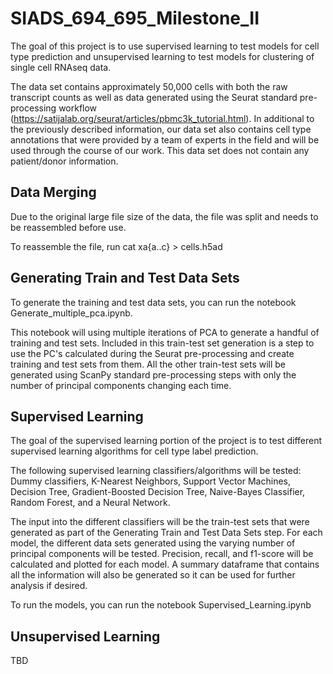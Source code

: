 # SIADS_694_695_Milestone_II
The goal of this project is to use supervised learning to test models for cell type prediction and unsupervised learning to test models for clustering of single cell RNAseq data.

The data set contains approximately 50,000 cells with both the raw transcript counts as well as data generated using the Seurat standard pre-processing workflow (https://satijalab.org/seurat/articles/pbmc3k_tutorial.html). In additional to the previously described information, our data set also contains cell type annotations that were provided by a team of experts in the field and will be used through the course of our work. This data set does not contain any patient/donor information.

## Data Merging
Due to the original large file size of the data, the file was split and needs to be reassembled before use.

To reassemble the file, run cat xa{a..c} > cells.h5ad

## Generating Train and Test Data Sets
To generate the training and test data sets, you can run the notebook Generate_multiple_pca.ipynb.

This notebook will using multiple iterations of PCA to generate a handful of training and test sets. Included in this train-test set generation is a step to use the PC's calculated during the Seurat pre-processing and create training and test sets from them. All the other train-test sets will be generated using ScanPy standard pre-processing steps with only the number of principal components changing each time.

## Supervised Learning
The goal of the supervised learning portion of the project is to test different supervised learning algorithms for cell type label prediction.

The following supervised learning classifiers/algorithms will be tested: Dummy classifiers, K-Nearest Neighbors, Support Vector Machines, Decision Tree, Gradient-Boosted Decision Tree, Naive-Bayes Classifier, Random Forest, and a Neural Network.

The input into the different classifiers will be the train-test sets that were generated as part of the Generating Train and Test Data Sets step. For each model, the different data sets generated using the varying number of principal components will be tested. Precision, recall, and f1-score will be calculated and plotted for each model. A summary dataframe that contains all the information will also be generated so it can be used for further analysis if desired.

To run the models, you can run the notebook Supervised_Learning.ipynb

## Unsupervised Learning
TBD

